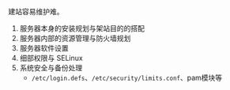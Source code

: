 建站容易维护难。

1. 服务器本身的安装规划与架站目的的搭配
2. 服务器内部的资源管理与防火墙规划
3. 服务器软件设置
4. 细部权限与 SELinux
5. 系统安全与备份处理
   - `/etc/login.defs`、`/etc/security/limits.conf`、pam模块等

